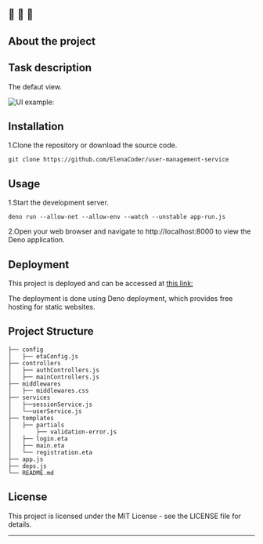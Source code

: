 🔔 🔔 🔔
---
## About the project




## Task description



The defaut view.

![UI example:]()



## Installation

1.Clone the repository or download the source code.

`git clone https://github.com/ElenaCoder/user-management-service`



## Usage

1.Start the development server.

`deno run --allow-net --allow-env --watch --unstable app-run.js`

2.Open your web browser and navigate to http://localhost:8000 to view the Deno application.

## Deployment

This project is deployed and can be accessed at [this link:](https://user-management.deno.dev/)

The deployment is done using Deno deployment, which provides free hosting for static websites.


## Project Structure
```
├── config
│   ├── etaConfig.js
├── controllers
│   ├── authControllers.js
│   ├── mainControllers.js
├── middlewares
│   ├── middlewares.css
├── services
│   ├──sessionService.js
│   └──userService.js
├── templates
│   ├── partials
│       ├── validation-error.js
│   ├── login.eta
│   ├── main.eta
│   └── registration.eta
├── app.js
├── deps.js
└── README.md
```

## License

This project is licensed under the MIT License - see the LICENSE file for details.


---